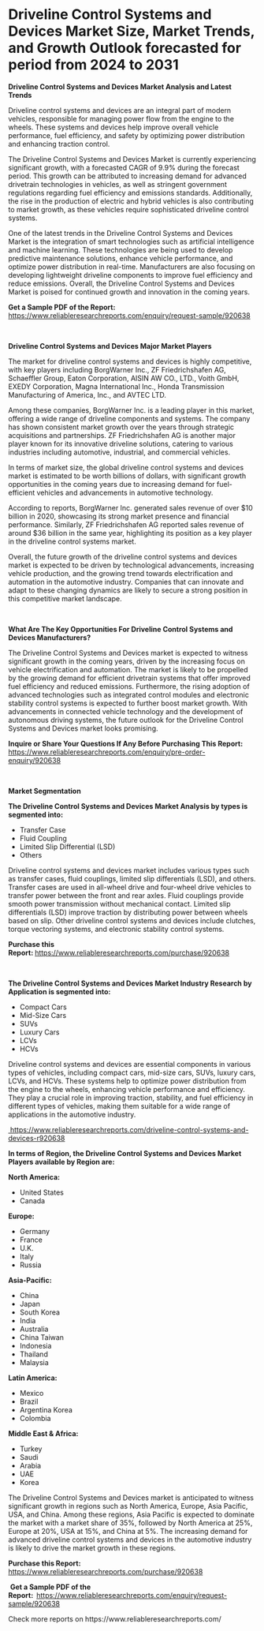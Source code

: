 <p><h1>Driveline Control Systems and Devices Market Size, Market Trends, and Growth Outlook forecasted for period from 2024 to 2031</h1></p><p><strong>Driveline Control Systems and Devices Market Analysis and Latest Trends</strong></p>
<p><p>Driveline control systems and devices are an integral part of modern vehicles, responsible for managing power flow from the engine to the wheels. These systems and devices help improve overall vehicle performance, fuel efficiency, and safety by optimizing power distribution and enhancing traction control.</p><p>The Driveline Control Systems and Devices Market is currently experiencing significant growth, with a forecasted CAGR of 9.9% during the forecast period. This growth can be attributed to increasing demand for advanced drivetrain technologies in vehicles, as well as stringent government regulations regarding fuel efficiency and emissions standards. Additionally, the rise in the production of electric and hybrid vehicles is also contributing to market growth, as these vehicles require sophisticated driveline control systems.</p><p>One of the latest trends in the Driveline Control Systems and Devices Market is the integration of smart technologies such as artificial intelligence and machine learning. These technologies are being used to develop predictive maintenance solutions, enhance vehicle performance, and optimize power distribution in real-time. Manufacturers are also focusing on developing lightweight driveline components to improve fuel efficiency and reduce emissions. Overall, the Driveline Control Systems and Devices Market is poised for continued growth and innovation in the coming years.</p></p>
<p><strong>Get a Sample PDF of the Report:&nbsp;</strong> <a href="https://www.reliableresearchreports.com/enquiry/request-sample/920638">https://www.reliableresearchreports.com/enquiry/request-sample/920638</a></p>
<p>&nbsp;</p>
<p><strong>Driveline Control Systems and Devices Major Market Players</strong></p>
<p><p>The market for driveline control systems and devices is highly competitive, with key players including BorgWarner Inc., ZF Friedrichshafen AG, Schaeffler Group, Eaton Corporation, AISIN AW CO., LTD., Voith GmbH, EXEDY Corporation, Magna International Inc., Honda Transmission Manufacturing of America, Inc., and AVTEC LTD.</p><p>Among these companies, BorgWarner Inc. is a leading player in this market, offering a wide range of driveline components and systems. The company has shown consistent market growth over the years through strategic acquisitions and partnerships. ZF Friedrichshafen AG is another major player known for its innovative driveline solutions, catering to various industries including automotive, industrial, and commercial vehicles.</p><p>In terms of market size, the global driveline control systems and devices market is estimated to be worth billions of dollars, with significant growth opportunities in the coming years due to increasing demand for fuel-efficient vehicles and advancements in automotive technology.</p><p>According to reports, BorgWarner Inc. generated sales revenue of over $10 billion in 2020, showcasing its strong market presence and financial performance. Similarly, ZF Friedrichshafen AG reported sales revenue of around $36 billion in the same year, highlighting its position as a key player in the driveline control systems market.</p><p>Overall, the future growth of the driveline control systems and devices market is expected to be driven by technological advancements, increasing vehicle production, and the growing trend towards electrification and automation in the automotive industry. Companies that can innovate and adapt to these changing dynamics are likely to secure a strong position in this competitive market landscape.</p></p>
<p>&nbsp;</p>
<p><strong>What Are The Key Opportunities For Driveline Control Systems and Devices Manufacturers?</strong></p>
<p><p>The Driveline Control Systems and Devices market is expected to witness significant growth in the coming years, driven by the increasing focus on vehicle electrification and automation. The market is likely to be propelled by the growing demand for efficient drivetrain systems that offer improved fuel efficiency and reduced emissions. Furthermore, the rising adoption of advanced technologies such as integrated control modules and electronic stability control systems is expected to further boost market growth. With advancements in connected vehicle technology and the development of autonomous driving systems, the future outlook for the Driveline Control Systems and Devices market looks promising.</p></p>
<p><strong>Inquire or Share Your Questions If Any Before Purchasing This Report:</strong> <a href="https://www.reliableresearchreports.com/enquiry/pre-order-enquiry/920638">https://www.reliableresearchreports.com/enquiry/pre-order-enquiry/920638</a></p>
<p>&nbsp;</p>
<p><strong>Market Segmentation</strong></p>
<p><strong>The Driveline Control Systems and Devices Market Analysis by types is segmented into:</strong></p>
<p><ul><li>Transfer Case</li><li>Fluid Coupling</li><li>Limited Slip Differential (LSD)</li><li>Others</li></ul></p>
<p><p>Driveline control systems and devices market includes various types such as transfer cases, fluid couplings, limited slip differentials (LSD), and others. Transfer cases are used in all-wheel drive and four-wheel drive vehicles to transfer power between the front and rear axles. Fluid couplings provide smooth power transmission without mechanical contact. Limited slip differentials (LSD) improve traction by distributing power between wheels based on slip. Other driveline control systems and devices include clutches, torque vectoring systems, and electronic stability control systems.</p></p>
<p><strong>Purchase this Report:&nbsp;</strong><a href="https://www.reliableresearchreports.com/purchase/920638">https://www.reliableresearchreports.com/purchase/920638</a></p>
<p>&nbsp;</p>
<p><strong>The Driveline Control Systems and Devices Market Industry Research by Application is segmented into:</strong></p>
<p><ul><li>Compact Cars</li><li>Mid-Size Cars</li><li>SUVs</li><li>Luxury Cars</li><li>LCVs</li><li>HCVs</li></ul></p>
<p><p>Driveline control systems and devices are essential components in various types of vehicles, including compact cars, mid-size cars, SUVs, luxury cars, LCVs, and HCVs. These systems help to optimize power distribution from the engine to the wheels, enhancing vehicle performance and efficiency. They play a crucial role in improving traction, stability, and fuel efficiency in different types of vehicles, making them suitable for a wide range of applications in the automotive industry.</p></p>
<p><a href="https://www.reliableresearchreports.com/driveline-control-systems-and-devices-r920638">&nbsp;https://www.reliableresearchreports.com/driveline-control-systems-and-devices-r920638</a></p>
<p><strong>In terms of Region, the Driveline Control Systems and Devices Market Players available by Region are:</strong></p>
<p>
    <p> <strong> North America: </strong>
        <ul>
            <li>United States</li>
            <li>Canada</li>
        </ul>
        </p> 
    <p> <strong> Europe: </strong>
        <ul>
            <li>Germany</li>
            <li>France</li>
            <li>U.K.</li>
            <li>Italy</li>
            <li>Russia</li>
        </ul>
        </p> 
    <p> <strong> Asia-Pacific: </strong>
        <ul>
            <li>China</li>
            <li>Japan</li>
            <li>South Korea</li>
            <li>India</li>
            <li>Australia</li>
            <li>China Taiwan</li>
            <li>Indonesia</li>
            <li>Thailand</li>
            <li>Malaysia</li>
        </ul>
        </p> 
    <p> <strong> Latin America: </strong>
        <ul>
            <li>Mexico</li>
            <li>Brazil</li>
            <li>Argentina Korea</li>
            <li>Colombia</li>
        </ul>
        </p> 
    <p> <strong> Middle East & Africa: </strong>
        <ul>
            <li>Turkey</li>
            <li>Saudi</li>
            <li>Arabia</li>
            <li>UAE</li>
            <li>Korea</li>
        </ul>
    </p>
    </p>
<p><p>The Driveline Control Systems and Devices market is anticipated to witness significant growth in regions such as North America, Europe, Asia Pacific, USA, and China. Among these regions, Asia Pacific is expected to dominate the market with a market share of 35%, followed by North America at 25%, Europe at 20%, USA at 15%, and China at 5%. The increasing demand for advanced driveline control systems and devices in the automotive industry is likely to drive the market growth in these regions.</p></p>
<p><strong>Purchase this Report: </strong><a href="https://www.reliableresearchreports.com/purchase/920638">https://www.reliableresearchreports.com/purchase/920638</a></p>
<p>&nbsp;<strong>Get a Sample PDF of the Report:&nbsp;&nbsp;</strong><a href="https://www.reliableresearchreports.com/enquiry/request-sample/920638">https://www.reliableresearchreports.com/enquiry/request-sample/920638</a></p>
<p><strong></strong></p>
<p>Check more reports on https://www.reliableresearchreports.com/</p>